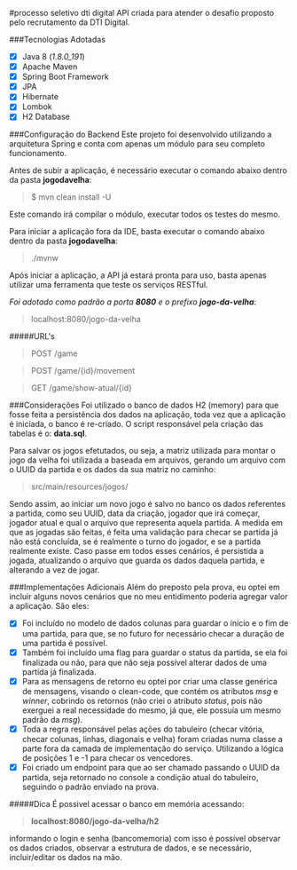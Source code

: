 #processo seletivo dti digital 
API criada para atender o desafio proposto pelo recrutamento da DTI Digital.

###Tecnologias Adotadas
- [x] Java 8 (*1.8.0_191*)
- [x] Apache Maven
- [x] Spring Boot Framework
- [x] JPA
- [x] Hibernate
- [x] Lombok
- [x] H2 Database

###Configuração do Backend
Este projeto foi desenvolvido utilizando a arquitetura Spring e conta com apenas um módulo para seu completo funcionamento.

Antes de subir a aplicação, é necessário executar o comando abaixo dentro da pasta **jogodavelha**:

>$ mvn clean install -U

Este comando irá compilar o módulo, executar todos os testes do mesmo.

Para iniciar a aplicação fora da IDE, basta executar o comando abaixo dentro da pasta **jogodavelha**:

>./mvnw

Após iniciar a aplicação, a API já estará pronta para uso, basta apenas utilizar uma ferramenta que teste os serviços RESTful.

*Foi adotado como padrão a porta **8080** e o prefixo **jogo-da-velha***:
>localhost:8080/jogo-da-velha

#####URL's
>POST /game

>POST /game/{id}/movement

>GET /game/show-atual/{id}


###Considerações
Foi utilizado o banco de dados H2 (memory) para que fosse feita a persistência dos dados na aplicação, toda vez que a
aplicação é iniciada, o banco é re-criado.
O script responsável pela criação das tabelas é o: **data.sql**.

Para salvar os jogos efetutados, ou seja, a matriz utilizada para montar o jogo da velha foi utilizada a baseada em arquivos, 
gerando um arquivo com o UUID da partida e os dados da sua matriz no caminho:
>src/main/resources/jogos/

Sendo assim, ao iniciar um novo jogo é salvo no banco os dados referentes a partida, como seu UUID, data da criação, jogador
que irá começar, jogador atual e qual o arquivo que representa aquela partida.
A medida em que as jogadas são feitas, é feita uma validação para checar se partida já não está concluída, se é
realmente o turno do jogador, e se a partida realmente existe. Caso passe em todos esses cenários, é persistida a jogada, atualizando
o arquivo que guarda os dados daquela partida, e alterando a vez de jogar.

###Implementações Adicionais
Além do preposto pela prova, eu optei em incluir alguns novos cenários que no meu entidimento poderia agregar valor a aplicação.
São eles:
- [x] Foi incluído no modelo de dados colunas para guardar o ínicio e o fim de uma partida, para que, se no futuro for necessário checar a duração
de uma partida é possível.
- [x] Também foi incluído uma flag para guardar o status da partida, se ela foi finalizada ou não, para que não seja possível alterar dados de uma partida já finalizada.
- [x] Para as mensagens de retorno eu optei por criar uma classe genérica de mensagens, visando o clean-code, que contém os atributos *msg* e *winner*, cobrindo 
os retornos (não criei o atributo *status*, pois não exerguei a real necessidade do mesmo, já que, ele possuía um mesmo padrão da *msg*).
- [x] Toda a regra responsável pelas ações do tabuleiro (checar vitória, checar colunas, linhas, diagonais e velha) foram criadas numa classe a parte fora da camada de implementação 
do serviço. Utilizando a lógica de posições 1 e -1 para checar os vencedores. 
- [x] Foi criado um endpoint para que ao ser chamado passando o UUID da partida, seja retornado no console a condição atual do tabuleiro, seguindo o padrão 
enviado na prova.

#####Dica
É possivel acessar o banco em memória acessando: 
>**localhost:8080/jogo-da-velha/h2**
 
informando o login e senha (bancomemoria)
com isso é possível observar os dados criados, observar a estrutura de dados, e se necessário, incluir/editar os dados na mão.


